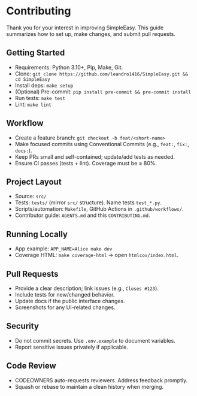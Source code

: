 # Contributing

Thank you for your interest in improving SimpleEasy. This guide summarizes how to set up, make changes, and submit pull requests.

## Getting Started
- Requirements: Python 3.10+, Pip, Make, Git.
- Clone: `git clone https://github.com/leandro1416/SimpleEasy.git && cd SimpleEasy`
- Install deps: `make setup`
- (Optional) Pre-commit: `pip install pre-commit && pre-commit install`
- Run tests: `make test`
- Lint: `make lint`

## Workflow
- Create a feature branch: `git checkout -b feat/<short-name>`
- Make focused commits using Conventional Commits (e.g., `feat:`, `fix:`, `docs:`).
- Keep PRs small and self-contained; update/add tests as needed.
- Ensure CI passes (tests + lint). Coverage must be ≥ 80%.

## Project Layout
- Source: `src/`
- Tests: `tests/` (mirror `src/` structure). Name tests `test_*.py`.
- Scripts/automation: `Makefile`, GitHub Actions in `.github/workflows/`.
- Contributor guide: `AGENTS.md` and this `CONTRIBUTING.md`.

## Running Locally
- App example: `APP_NAME=Alice make dev`
- Coverage HTML: `make coverage-html` → open `htmlcov/index.html`.

## Pull Requests
- Provide a clear description; link issues (e.g., `Closes #123`).
- Include tests for new/changed behavior.
- Update docs if the public interface changes.
- Screenshots for any UI-related changes.

## Security
- Do not commit secrets. Use `.env.example` to document variables.
- Report sensitive issues privately if applicable.

## Code Review
- CODEOWNERS auto-requests reviewers. Address feedback promptly.
- Squash or rebase to maintain a clean history when merging.
